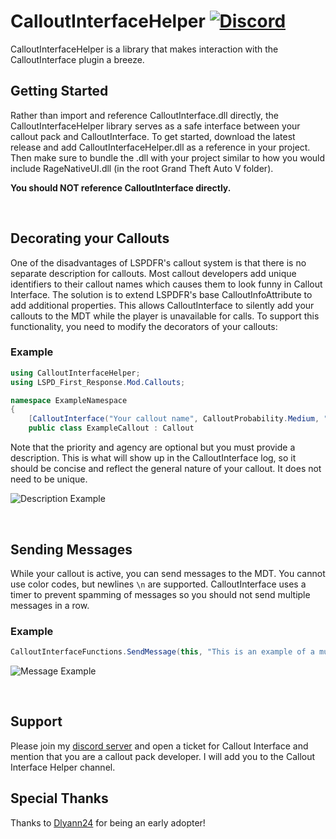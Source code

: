 # CalloutInterfaceHelper [![Discord](https://img.shields.io/badge/discord-join-7289DA.svg)](https://discord.gg/AuJCUag)

CalloutInterfaceHelper is a library that makes interaction with the CalloutInterface plugin a breeze.

## Getting Started

Rather than import and reference CalloutInterface.dll directly, the CalloutInterfaceHelper library serves as a safe interface between your callout pack and CalloutInterface.  To get started, download the latest release and add CalloutInterfaceHelper.dll as a reference in your project.  Then make sure to bundle the .dll with your project similar to how you would include RageNativeUI.dll (in the root Grand Theft Auto V folder).

**You should NOT reference CalloutInterface directly.**

</br>

## Decorating your Callouts

One of the disadvantages of LSPDFR's callout system is that there is no separate description for callouts.  Most callout developers add unique identifiers to their callout names which causes them to look funny in Callout Interface.  The solution is to extend LSPDFR's base CalloutInfoAttribute to add additional properties.  This allows CalloutInterface to silently add your callouts to the MDT while the player is unavailable for calls.  To support this functionality,
you need to modify the decorators of your callouts:

### Example

```cs
using CalloutInterfaceHelper;
using LSPD_First_Response.Mod.Callouts;

namespace ExampleNamespace
{
    [CalloutInterface("Your callout name", CalloutProbability.Medium, "A very useful description", "code 2", "lspd")]
    public class ExampleCallout : Callout
```

Note that the priority and agency are optional but you must provide a description.  This is what will show up in the CalloutInterface log, so it should be concise and reflect the general nature of your callout.  It does not need to be unique.

![Description Example](https://i.imgur.com/yX3GkKX.png)

</br>

## Sending Messages

While your callout is active, you can send messages to the MDT.  You cannot use color codes, but newlines `\n` are supported.  CalloutInterface uses a timer to prevent spamming of messages so you should not send multiple messages in a row.

### Example
```cs
CalloutInterfaceFunctions.SendMessage(this, "This is an example of a multi-line message.\nThis is the second line.\nPlease note, extremely long lines will be cut off in the message window.  The rest of this is just gibberish to demonstrate what it looks like.\nThe exact length is font dependent, so I recommend no more than 60 characters per line.");
```
![Message Example](https://i.imgur.com/njrEWyR.png)

</br>

## Support

Please join my [discord server](https://discord.gg/AuJCUag) and open a ticket for Callout Interface and mention that you are a callout pack developer.  I will add you to the Callout Interface Helper channel.


## Special Thanks

Thanks to [Dlyann24](https://github.com/Dylann24) for being an early adopter!
